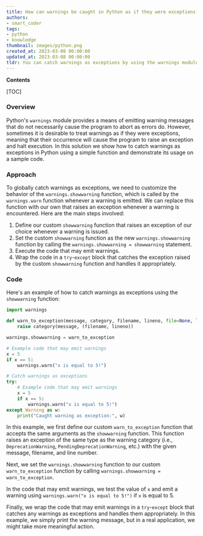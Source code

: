 ```yaml
---
title: How can warnings be caught in Python as if they were exceptions?
authors:
- smart_coder
tags:
- python
- knowledge
thumbnail: images/python.png
created_at: 2023-03-08 00:00:00
updated_at: 2023-03-08 00:00:00
tldr: You can catch warnings as exceptions by using the warnings module and calling the warnings.filterwarnings() function with the `error` action.
---
```


**Contents**

[TOC]

### Overview

Python's `warnings` module provides a means of emitting warning messages that do not necessarily cause the program to abort as errors do. However, sometimes it is desirable to treat warnings as if they were exceptions, meaning that their occurrence will cause the program to raise an exception and halt execution. In this solution we show how to catch warnings as exceptions in Python using a simple function and demonstrate its usage on a sample code.


### Approach

To globally catch warnings as exceptions, we need to customize the behavior of the `warnings.showwarning` function, which is called by the ` warnings.warn` function whenever a warning is emitted. We can replace this function with our own that raises an exception whenever a warning is encountered. Here are the main steps involved:

1. Define our custom `showwarning` function that raises an exception of our choice whenever a warning is issued.
2. Set the custom `showwarning` function as the new `warnings.showwarning` function by calling the `warnings.showwarning = showwarning` statement.
3. Execute the code that may emit warnings.
4. Wrap the code in a `try`-`except` block that catches the exception raised by the custom `showwarning` function and handles it appropriately.


### Code

Here's an example of how to catch warnings as exceptions using the `showwarning` function:

```python
import warnings

def warn_to_exception(message, category, filename, lineno, file=None, line=None):
    raise category(message, (filename, lineno))

warnings.showwarning = warn_to_exception

# Example code that may emit warnings
x = 5
if x == 5:
    warnings.warn("x is equal to 5!")

# Catch warnings as exceptions
try:
    # Example code that may emit warnings
    x = 5
    if x == 5:
        warnings.warn("x is equal to 5!")
except Warning as w:
    print("Caught warning as exception:", w)
```

In this example, we first define our custom `warn_to_exception` function that accepts the same arguments as the `showwarning` function. This function raises an exception of the same type as the warning category (i.e., `DeprecationWarning`, `PendingDeprecationWarning`, etc.) with the given message, filename, and line number.

Next, we set the `warnings.showwarning` function to our custom `warn_to_exception` function by calling `warnings.showwarning = warn_to_exception`.

In the code that may emit warnings, we test the value of `x` and emit a warning using `warnings.warn("x is equal to 5!")` if `x` is equal to 5.

Finally, we wrap the code that may emit warnings in a `try`-`except` block that catches any warnings as exceptions and handles them appropriately. In this example, we simply print the warning message, but in a real application, we might take more meaningful action.
